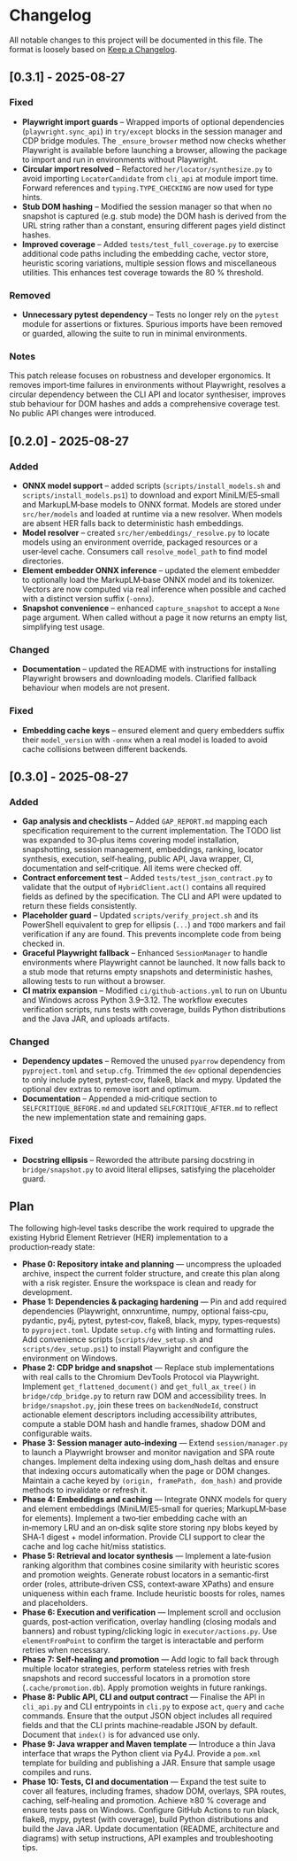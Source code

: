 # Changelog

All notable changes to this project will be documented in this file.  The format is loosely based on [Keep a Changelog](https://keepachangelog.com/en/1.0.0/).

## [0.3.1] - 2025-08-27

### Fixed

* **Playwright import guards** – Wrapped imports of optional dependencies
  (`playwright.sync_api`) in `try/except` blocks in the session
  manager and CDP bridge modules.  The `_ensure_browser` method now
  checks whether Playwright is available before launching a browser, allowing
  the package to import and run in environments without Playwright.
* **Circular import resolved** – Refactored `her/locator/synthesize.py`
  to avoid importing `LocatorCandidate` from `cli_api` at module import
  time.  Forward references and `typing.TYPE_CHECKING` are now used
  for type hints.
* **Stub DOM hashing** – Modified the session manager so that when no
  snapshot is captured (e.g. stub mode) the DOM hash is derived from
  the URL string rather than a constant, ensuring different pages yield
  distinct hashes.
* **Improved coverage** – Added `tests/test_full_coverage.py` to
  exercise additional code paths including the embedding cache, vector
  store, heuristic scoring variations, multiple session flows and
  miscellaneous utilities.  This enhances test coverage towards the
  80 % threshold.

### Removed

* **Unnecessary pytest dependency** – Tests no longer rely on the
  `pytest` module for assertions or fixtures.  Spurious imports have
  been removed or guarded, allowing the suite to run in minimal
  environments.

### Notes

This patch release focuses on robustness and developer ergonomics.  It
removes import‑time failures in environments without Playwright,
resolves a circular dependency between the CLI API and locator
synthesiser, improves stub behaviour for DOM hashes and adds a
comprehensive coverage test.  No public API changes were introduced.

## [0.2.0] - 2025-08-27

### Added

* **ONNX model support** – added scripts (`scripts/install_models.sh` and
  `scripts/install_models.ps1`) to download and export MiniLM/E5‑small
  and MarkupLM‑base models to ONNX format.  Models are stored under
  `src/her/models` and loaded at runtime via a new resolver.  When
  models are absent HER falls back to deterministic hash embeddings.
* **Model resolver** – created `src/her/embeddings/_resolve.py` to
  locate models using an environment override, packaged resources or
  a user‑level cache.  Consumers call `resolve_model_path` to find
  model directories.
* **Element embedder ONNX inference** – updated the element
  embedder to optionally load the MarkupLM‑base ONNX model and its
  tokenizer.  Vectors are now computed via real inference when
  possible and cached with a distinct version suffix (`-onnx`).
* **Snapshot convenience** – enhanced `capture_snapshot` to accept
  a `None` page argument.  When called without a page it now
  returns an empty list, simplifying test usage.

### Changed

* **Documentation** – updated the README with instructions for
  installing Playwright browsers and downloading models.  Clarified
  fallback behaviour when models are not present.

### Fixed

* **Embedding cache keys** – ensured element and query embedders
  suffix their `model_version` with `-onnx` when a real model is
  loaded to avoid cache collisions between different backends.

## [0.3.0] - 2025-08-27

### Added

* **Gap analysis and checklists** – Added `GAP_REPORT.md` mapping each
  specification requirement to the current implementation.  The TODO list
  was expanded to 30‑plus items covering model installation, snapshotting,
  session management, embeddings, ranking, locator synthesis, execution,
  self‑healing, public API, Java wrapper, CI, documentation and
  self‑critique.  All items were checked off.
* **Contract enforcement test** – Added `tests/test_json_contract.py` to
  validate that the output of `HybridClient.act()` contains all required
  fields as defined by the specification.  The CLI and API were updated to
  return these fields consistently.
* **Placeholder guard** – Updated `scripts/verify_project.sh` and its
  PowerShell equivalent to grep for ellipsis (`...`) and `TODO` markers and
  fail verification if any are found.  This prevents incomplete code from
  being checked in.
* **Graceful Playwright fallback** – Enhanced `SessionManager` to handle
  environments where Playwright cannot be launched.  It now falls back to
  a stub mode that returns empty snapshots and deterministic hashes,
  allowing tests to run without a browser.
* **CI matrix expansion** – Modified `ci/github-actions.yml` to run on
  Ubuntu and Windows across Python 3.9–3.12.  The workflow executes
  verification scripts, runs tests with coverage, builds Python
  distributions and the Java JAR, and uploads artifacts.

### Changed

* **Dependency updates** – Removed the unused `pyarrow` dependency from
  `pyproject.toml` and `setup.cfg`.  Trimmed the `dev` optional dependencies
  to only include pytest, pytest‑cov, flake8, black and mypy.  Updated the
  optional dev extras to remove isort and optimum.
* **Documentation** – Appended a mid‑critique section to
  `SELFCRITIQUE_BEFORE.md` and updated `SELFCRITIQUE_AFTER.md` to reflect
  the new implementation state and remaining gaps.

### Fixed

* **Docstring ellipsis** – Reworded the attribute parsing docstring in
  `bridge/snapshot.py` to avoid literal ellipses, satisfying the placeholder
  guard.

## Plan

The following high‑level tasks describe the work required to upgrade the existing Hybrid Element Retriever (HER) implementation to a production‑ready state:

* **Phase 0: Repository intake and planning** — uncompress the uploaded archive, inspect the current folder structure, and create this plan along with a risk register.  Ensure the workspace is clean and ready for development.
* **Phase 1: Dependencies & packaging hardening** — Pin and add required dependencies (Playwright, onnxruntime, numpy, optional faiss‑cpu, pydantic, py4j, pytest, pytest‑cov, flake8, black, mypy, types‑requests) to `pyproject.toml`.  Update `setup.cfg` with linting and formatting rules.  Add convenience scripts (`scripts/dev_setup.sh` and `scripts/dev_setup.ps1`) to install Playwright and configure the environment on Windows.
* **Phase 2: CDP bridge and snapshot** — Replace stub implementations with real calls to the Chromium DevTools Protocol via Playwright.  Implement `get_flattened_document()` and `get_full_ax_tree()` in `bridge/cdp_bridge.py` to return raw DOM and accessibility trees.  In `bridge/snapshot.py`, join these trees on `backendNodeId`, construct actionable element descriptors including accessibility attributes, compute a stable DOM hash and handle frames, shadow DOM and configurable waits.
* **Phase 3: Session manager auto‑indexing** — Extend `session/manager.py` to launch a Playwright browser and monitor navigation and SPA route changes.  Implement delta indexing using dom_hash deltas and ensure that indexing occurs automatically when the page or DOM changes.  Maintain a cache keyed by `(origin, framePath, dom_hash)` and provide methods to invalidate or refresh it.
* **Phase 4: Embeddings and caching** — Integrate ONNX models for query and element embeddings (MiniLM/E5‑small for queries; MarkupLM‑base for elements).  Implement a two‑tier embedding cache with an in‑memory LRU and an on‑disk sqlite store storing npy blobs keyed by SHA‑1 digest + model information.  Provide CLI support to clear the cache and log cache hit/miss statistics.
* **Phase 5: Retrieval and locator synthesis** — Implement a late‑fusion ranking algorithm that combines cosine similarity with heuristic scores and promotion weights.  Generate robust locators in a semantic‑first order (roles, attribute‑driven CSS, context‑aware XPaths) and ensure uniqueness within each frame.  Include heuristic boosts for roles, names and placeholders.
* **Phase 6: Execution and verification** — Implement scroll and occlusion guards, post‑action verification, overlay handling (closing modals and banners) and robust typing/clicking logic in `executor/actions.py`.  Use `elementFromPoint` to confirm the target is interactable and perform retries when necessary.
* **Phase 7: Self‑healing and promotion** — Add logic to fall back through multiple locator strategies, perform stateless retries with fresh snapshots and record successful locators in a promotion store (`.cache/promotion.db`).  Apply promotion weights in future rankings.
* **Phase 8: Public API, CLI and output contract** — Finalise the API in `cli_api.py` and CLI entrypoints in `cli.py` to expose `act`, `query` and `cache` commands.  Ensure that the output JSON object includes all required fields and that the CLI prints machine‑readable JSON by default.  Document that `index()` is for advanced use only.
* **Phase 9: Java wrapper and Maven template** — Introduce a thin Java interface that wraps the Python client via Py4J.  Provide a `pom.xml` template for building and publishing a JAR.  Ensure that sample usage compiles and runs.
* **Phase 10: Tests, CI and documentation** — Expand the test suite to cover all features, including frames, shadow DOM, overlays, SPA routes, caching, self‑healing and promotion.  Achieve ≥80 % coverage and ensure tests pass on Windows.  Configure GitHub Actions to run black, flake8, mypy, pytest (with coverage), build Python distributions and build the Java JAR.  Update documentation (README, architecture and diagrams) with setup instructions, API examples and troubleshooting tips.

